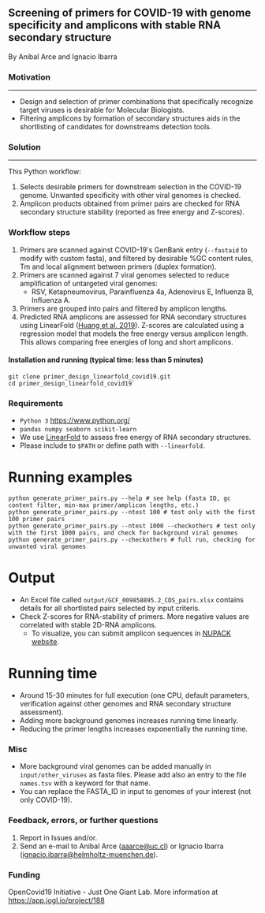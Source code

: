 ## **Screening of primers for COVID-19 with genome specificity and amplicons with stable RNA secondary structure**
By Anibal Arce and Ignacio Ibarra

### Motivation
---------------------------------------------------------
- Design and selection of primer combinations that specifically recognize target viruses is desirable for Molecular Biologists.
- Filtering amplicons by formation of secondary structures aids in the shortlisting of candidates for downstreams detection tools.

### Solution
----------------

This Python workflow:
1. Selects desirable primers for downstream selection in the COVID-19 genome. Unwanted specificity with other viral genomes is checked. 
2. Amplicon products obtained from primer pairs are checked for RNA secondary structure
stability (reported as free energy and Z-scores).

### Workflow steps
1. Primers are scanned against COVID-19's GenBank entry (`--fastaid` to modify with custom fasta), 
and filtered by desirable %GC content rules, Tm and local alignment between primers (duplex formation).
2. Primers are scanned against 7 viral genomes selected to reduce amplification of untargeted viral genomes:
    - RSV, Ketapneumovirus, Parainfluenza 4a, Adenovirus E, Influenza B, Influenza A.
3. Primers are grouped into pairs and filtered by amplicon lengths.
4. Predicted RNA amplicons are assessed for RNA secondary structures 
using LinearFold ([Huang et al. 2019](https://academic.oup.com/bioinformatics/article/35/14/i295/5529205)). 
Z-scores are calculated using a regression model that models the free energy versus amplicon length. This allows comparing free energies 
of long and short amplicons.

#### Installation and running (typical time: less than 5 minutes)
```
git clone primer_design_linearfold_covid19.git
cd primer_design_linearfold_covid19`
```

### Requirements
- `Python 3` https://www.python.org/
- `pandas numpy seaborn scikit-learn`
- We use [LinearFold](https://github.com/LinearFold/LinearFold) to assess free energy of RNA secondary structures.
- Please include to `$PATH` or define path with `--linearfold`.

# Running examples
```
python generate_primer_pairs.py --help # see help (fasta ID, gc content filter, min-max primer/amplicon lengths, etc.)
python generate_primer_pairs.py --ntest 100 # test only with the first 100 primer pairs
python generate_primer_pairs.py --ntest 1000 --checkothers # test only with the first 1000 pairs, and check for background viral genomes
python generate_primer_pairs.py --checkothers # full run, checking for unwanted viral genomes
```

# Output
- An Excel file called `output/GCF_009858895.2_CDS_pairs.xlsx` contains details for all shortlisted pairs selected by input criteris.
- Check Z-scores for RNA-stability of primers. More negative values are correlated with stable 2D-RNA amplicons.
    - To visualize, you can submit amplicon sequences in [NUPACK website](http://www.nupack.org/partition/new). 

# Running time
- Around 15-30 minutes for full execution (one CPU, default parameters, verification against other genomes and
RNA secondary structure assessment).
- Adding more background genomes increases running time linearly.
- Reducing the primer lengths increases exponentially the running time.

### Misc
- More background viral genomes can be added manually in `input/other_viruses` as fasta files. Please add also an entry to the file `names.tsv` with a keyword for that name.
- You can replace the FASTA_ID in input to genomes of your interest (not only COVID-19).

### Feedback, errors, or further questions
1. Report in Issues and/or.
2. Send an e-mail to Anibal Arce (aaarce@uc.cl) or Ignacio Ibarra (ignacio.ibarra@helmholtz-muenchen.de).

### Funding
OpenCovid19 Initiative - Just One Giant Lab.
More information at https://app.jogl.io/project/188

